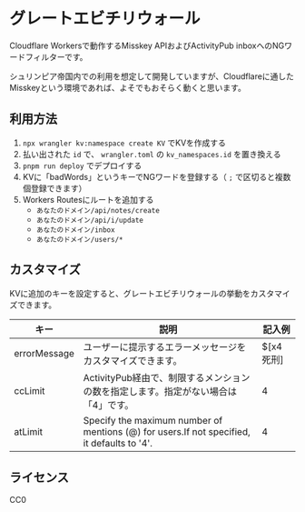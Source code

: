 # グレートエビチリウォール

Cloudflare Workersで動作するMisskey APIおよびActivityPub inboxへのNGワードフィルターです。

シュリンピア帝国内での利用を想定して開発していますが、Cloudflareに通したMisskeyという環境であれば、よそでもおそらく動くと思います。

## 利用方法

1. `npx wrangler kv:namespace create KV` でKVを作成する
2. 払い出された `id` で、 `wrangler.toml` の `kv_namespaces.id` を置き換える
3. `pnpm run deploy` でデプロイする
4. KVに「badWords」というキーでNGワードを登録する（ `;` で区切ると複数個登録できます）
5. Workers Routesにルートを追加する
   - `あなたのドメイン/api/notes/create`
   - `あなたのドメイン/api/i/update`
   - `あなたのドメイン/inbox`
   - `あなたのドメイン/users/*`

## カスタマイズ

KVに追加のキーを設定すると、グレートエビチリウォールの挙動をカスタマイズできます。

| キー           | 説明                                                                                         | 記入例      |
| ------------ | ------------------------------------------------------------------------------------------ | -------- |
| errorMessage | ユーザーに提示するエラーメッセージをカスタマイズできます。                                                              | $[x4 死刑] |
| ccLimit      | ActivityPub経由で、制限するメンションの数を指定します。指定がない場合は「4」です。                                            | 4        |
| atLimit      | Specify the maximum number of mentions (@) for users.If not specified, it defaults to '4'. | 4        |

## ライセンス

CC0
